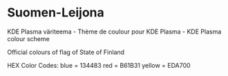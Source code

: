 # Suomen-Leijona
KDE Plasma väriteema - Thème de coulour pour KDE Plasma - KDE Plasma colour scheme

Official colours of flag of State of Finland

HEX Color Codes:
blue = 134483
red = B61B31
yellow = EDA700
